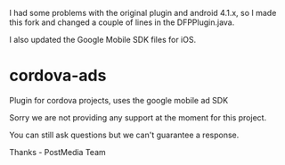 I had some problems with the original plugin and android 4.1.x, so I made this fork and changed a couple of lines in the DFPPlugin.java.

I also updated the Google Mobile SDK files for iOS.


cordova-ads
===========

Plugin for cordova projects, uses the google mobile ad SDK


Sorry we are not providing any support at the moment for this project.  

You can still ask questions but we can't guarantee a response.

Thanks - PostMedia Team
